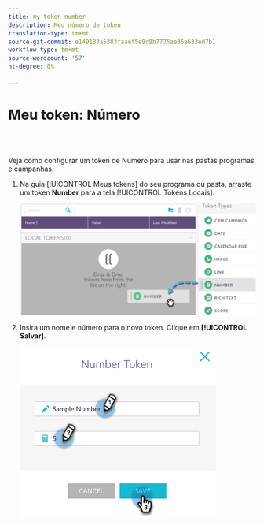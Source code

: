 ```yaml
---
title: my-token-number
description: Meu número de token
translation-type: tm+mt
source-git-commit: e149133a5383faaef5e9c9b7775ae36e633ed7b1
workflow-type: tm+mt
source-wordcount: '57'
ht-degree: 0%

---
```



# Meu token: Número

<br> 

Veja como configurar um token de Número para usar nas pastas programas e campanhas.

1. Na guia [!UICONTROL Meus tokens] do seu programa ou pasta, arraste um token **Number** para a tela [!UICONTROL Tokens Locais].

   ![Imagem Um](/help/sky/assets/my-tokens/my-token-number/my-token-number-1.png)

1. Insira um nome e número para o novo token. Clique em **[!UICONTROL Salvar]**.

   ![Imagem dois](/help/sky/assets/my-tokens/my-token-number/my-token-number-2.png)
